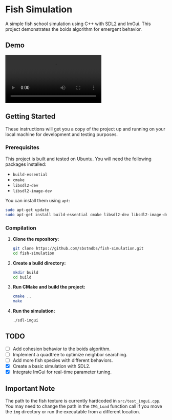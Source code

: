 # Fish Simulation

A simple fish school simulation using C++ with SDL2 and ImGui. This project demonstrates the boids algorithm for emergent behavior.

## Demo

![Fish Simulation Demo](output.webm)

## Getting Started

These instructions will get you a copy of the project up and running on your local machine for development and testing purposes.

### Prerequisites

This project is built and tested on Ubuntu. You will need the following packages installed:

- `build-essential`
- `cmake`
- `libsdl2-dev`
- `libsdl2-image-dev`

You can install them using `apt`:

```bash
sudo apt-get update
sudo apt-get install build-essential cmake libsdl2-dev libsdl2-image-dev
```

### Compilation

1.  **Clone the repository:**

    ```bash
    git clone https://github.com/sbstndbs/fish-simulation.git
    cd fish-simulation
    ```

2.  **Create a build directory:**

    ```bash
    mkdir build
    cd build
    ```

3.  **Run CMake and build the project:**

    ```bash
    cmake ..
    make
    ```

4.  **Run the simulation:**

    ```bash
    ./sdl-imgui
    ```

## TODO

- [ ] Add cohesion behavior to the boids algorithm.
- [ ] Implement a quadtree to optimize neighbor searching.
- [ ] Add more fish species with different behaviors.
- [x] Create a basic simulation with SDL2.
- [x] Integrate ImGui for real-time parameter tuning.

## Important Note

The path to the fish texture is currently hardcoded in `src/test_imgui.cpp`. You may need to change the path in the `IMG_Load` function call if you move the `img` directory or run the executable from a different location.



